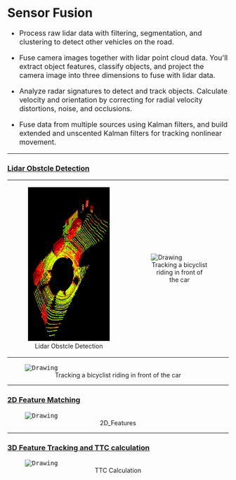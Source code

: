 # Sensor Fusion


<font size="3">
    
*  Process raw lidar data with filtering, segmentation, and clustering to detect other vehicles on the road. 

*  Fuse camera images together with lidar point cloud data. You'll extract object features, classify objects, and project the camera image into three dimensions to fuse with lidar data. 

* Analyze radar signatures to detect and track objects. Calculate velocity and orientation by correcting for radial velocity distortions, noise, and occlusions. 

* Fuse data from multiple sources using Kalman filters, and build extended and unscented Kalman filters for tracking nonlinear movement. 
</font>

---

### [Lidar Obstcle Detection](https://github.com/darrickz/Sensor_Fusion/tree/master/SFND_Lidar_Obstacle_Detection)
<table><tr>
<td>
<figure>
    <img  src="./images/Lidar_Obstacle0.gif" alt="Drawing" width="450" height="350"/>
    <center>Lidar Obstcle Detection</center>
</figure></td>

<td><figure>
    <img  src="./images/Lidar_Obstacle2.gif" alt="Drawing" width="450" height="350"/>
    <center>Tracking a bicyclist riding in front of the car</center>
</figure>
  </td>  
  </td>
</tr></table>
<figure>
    <kbd>
    <img  src="./images/Lidar_Obstacle1.gif" alt="Drawing" style="width: 710px;"/>
   </kbd>        
    <center>Tracking a bicyclist riding in front of the car</center>
</figure>

---



### [2D Feature Matching](https://github.com/darrickz/Sensor_Fusion/tree/master/SFND_2D_Feature_Tracking)

<figure>
    <kbd>
    <img  src="./images/2D_Features.gif" alt="Drawing" style="height: 500 width: 1000px;"/>
    </kbd>    
    <center>2D_Features</center>
</figure>

---

### [3D Feature Tracking and TTC calculation](https://github.com/darrickz/Sensor_Fusion/tree/master/SFND_3D_Object_Tracking)

<figure>
    <kbd>
    <img  src="./images/TTC.gif" alt="Drawing" style="height: 500 width: 1000px;"/>
    </kbd>    
    <center>TTC Calculation</center>
</figure>    
